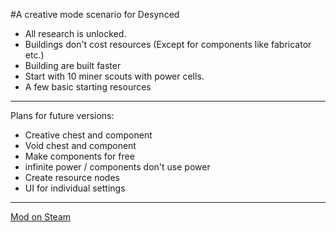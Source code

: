 #A creative mode scenario for Desynced
- All research is unlocked.
- Buildings don't cost resources (Except for components like fabricator etc.)
- Building are built faster
- Start with 10 miner scouts with power cells.
- A few basic starting resources
---
Plans for future versions:
- Creative chest and component
- Void chest and component
- Make components for free
- infinite power / components don't use power
- Create resource nodes
- UI for individual settings
--- 
[Mod on Steam](https://steamcommunity.com/sharedfiles/filedetails/?id=3023536687)
